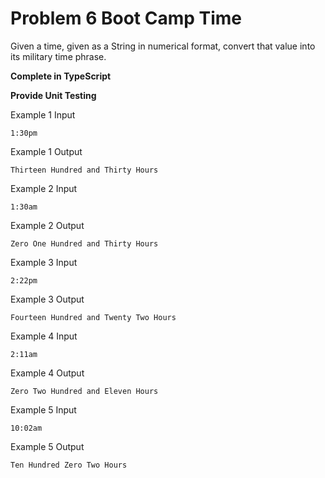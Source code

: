# Problem 6 Boot Camp Time

Given a time, given as a String in numerical format, convert that value into its military time phrase.

**Complete in TypeScript**

**Provide Unit Testing**

Example 1 Input

```
1:30pm 
```

Example 1 Output

```
Thirteen Hundred and Thirty Hours
```


Example 2 Input

```
1:30am
```

Example 2 Output 

```
Zero One Hundred and Thirty Hours
```

Example 3 Input 

```
2:22pm
```

Example 3 Output

```
Fourteen Hundred and Twenty Two Hours
```

Example 4 Input

```
2:11am
```

Example 4 Output

```
Zero Two Hundred and Eleven Hours
```

Example 5 Input

```
10:02am
```

Example 5 Output

```
Ten Hundred Zero Two Hours
```
